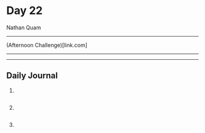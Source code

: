 # Day 22
Nathan Quam

---

(Afternoon Challenge)[link.com]

---
---

## Daily Journal



1. 
```

```

2. 
```

```

3. 
```

```